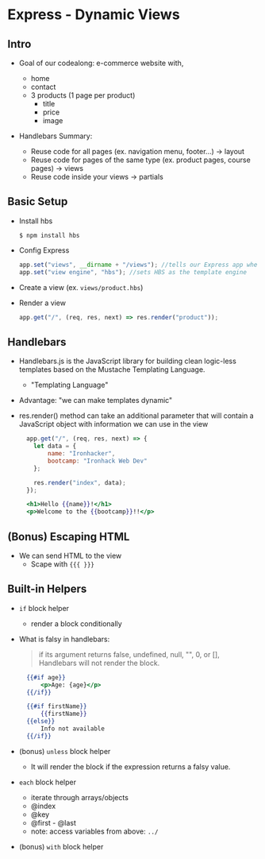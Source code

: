 

# Express - Dynamic Views


<!-- Status: draft -->



## Intro



- Goal of our codealong:  e-commerce website with,

    - home
    - contact
    - 3 products (1 page per product)
      - title
      - price
      - image



- Handlebars Summary:
  - Reuse code for all pages (ex. navigation menu, footer...) -> layout
  - Reuse code for pages of the same type (ex. product pages, course pages) -> views
  - Reuse code inside your views -> partials




## Basic Setup

- Install hbs

    `$ npm install hbs`

- Config Express

    ```javascript
    app.set("views", __dirname + "/views"); //tells our Express app where to look for our views
    app.set("view engine", "hbs"); //sets HBS as the template engine
    ```


- Create a view (ex. `views/product.hbs`)


- Render a view

    ```javascript
    app.get("/", (req, res, next) => res.render("product"));
    ```



## Handlebars

- Handlebars.js is the JavaScript library for building clean logic-less templates based on the Mustache Templating Language.
    - "Templating Language"

- Advantage: "we can make templates dynamic"


- res.render() method can take an additional parameter that will contain a JavaScript object with information we can use in the view


    ```javascript
      app.get("/", (req, res, next) => {
        let data = {
            name: "Ironhacker",
            bootcamp: "Ironhack Web Dev"
        };

        res.render("index", data);
      });

    ```


    ```hbs
      <h1>Hello {{name}}!</h1>
      <p>Welcome to the {{bootcamp}}!!</p>
    ```



## (Bonus) Escaping HTML

- We can send HTML to the view
  - Scape with `{{{ }}}`



## Built-in Helpers

- `if` block helper
  - render a block conditionally

- What is falsy in handlebars:
  > if its argument returns false, undefined, null, "", 0, or [], Handlebars will not render the block.


    ```hbs
      {{#if age}}
          <p>Age: {age}</p>
      {{/if}}
    ```

    ```hbs
      {{#if firstName}}
          {{firstName}}
      {{else}}
          Info not available
      {{/if}}
    ```


- (bonus) `unless` block helper
  - It will render the block if the expression returns a falsy value.


- `each` block helper
  - iterate through arrays/objects
  - @index
  - @key
  - @first - @last
  - note: access variables from above: `../`


- (bonus) `with` block helper

